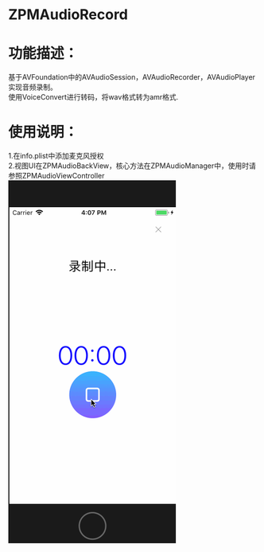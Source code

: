 # ZPMAudioRecord
# 功能描述：  
  基于AVFoundation中的AVAudioSession，AVAudioRecorder，AVAudioPlayer实现音频录制。  
  使用VoiceConvert进行转码，将wav格式转为amr格式.   
    
    
# 使用说明：  
  1.在info.plist中添加麦克风授权  
  2.视图UI在ZPMAudioBackView，核心方法在ZPMAudioManager中，使用时请参照ZPMAudioViewController  
![image](https://github.com/wutong618/audioRecord/blob/master/audioRecord.gif)
